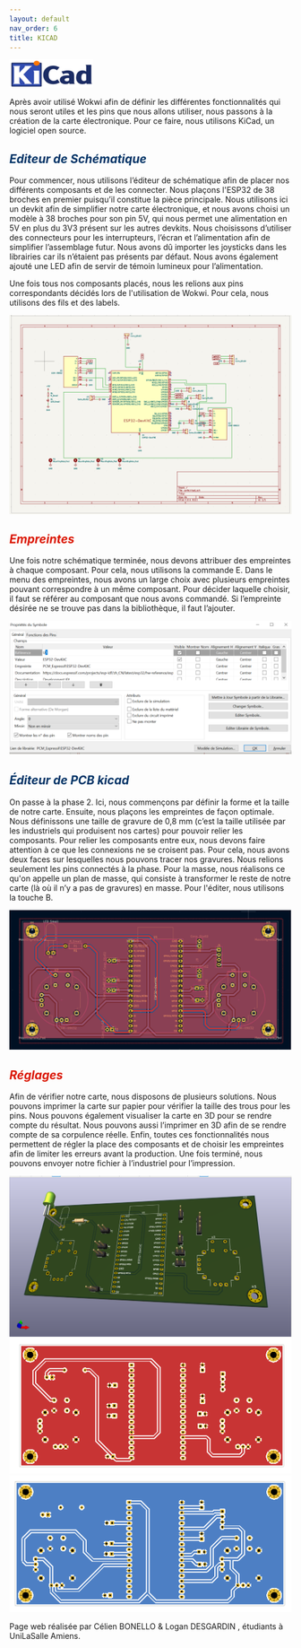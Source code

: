 ```yaml
---
layout: default
nav_order: 6
title: KICAD
---
```


![Illustration kicad1](images/kicad1.png)

Après avoir utilisé Wokwi afin de définir les différentes fonctionnalités qui nous seront utiles et les pins que nous allons utiliser, nous passons à la création de la carte électronique. Pour ce faire, nous utilisons KiCad, un logiciel open source.

## <span style="color:#003366">_Editeur de Schématique_</span>

Pour commencer, nous utilisons l’éditeur de schématique afin de placer nos différents composants et de les connecter. Nous plaçons l'ESP32 de 38 broches en premier puisqu’il constitue la pièce principale. Nous utilisons ici un devkit afin de simplifier notre carte électronique, et nous avons choisi un modèle à 38 broches pour son pin 5V, qui nous permet une alimentation en 5V en plus du 3V3 présent sur les autres devkits. Nous choisissons d’utiliser des connecteurs pour les interrupteurs, l’écran et l’alimentation afin de simplifier l’assemblage futur. Nous avons dû importer les joysticks dans les librairies car ils n’étaient pas présents par défaut. Nous avons également ajouté une LED afin de servir de témoin lumineux pour l’alimentation.

Une fois tous nos composants placés, nous les relions aux pins correspondants décidés lors de l'utilisation de Wokwi. Pour cela, nous utilisons des fils et des labels.

![Illustration kicad1](images/13.PNG)

## <span style="color:#DB1702">_Empreintes_</span>

Une fois notre schématique terminée, nous devons attribuer des empreintes à chaque composant. Pour cela, nous utilisons la commande E. Dans le menu des empreintes, nous avons un large choix avec plusieurs empreintes pouvant correspondre à un même composant. Pour décider laquelle choisir, il faut se référer au composant que nous avons commandé. Si l’empreinte désirée ne se trouve pas dans la bibliothèque, il faut l’ajouter.

![Illustration assemblage](images/18.PNG)

## <span style="color:#003366">_Éditeur de PCB kicad_</span>

On passe à la phase 2. Ici, nous commençons par définir la forme et la taille de notre carte. Ensuite, nous plaçons les empreintes de façon optimale. Nous définissons une taille de gravure de 0,8 mm (c’est la taille utilisée par les industriels qui produisent nos cartes) pour pouvoir relier les composants. Pour relier les composants entre eux, nous devons faire attention à ce que les connexions ne se croisent pas. Pour cela, nous avons deux faces sur lesquelles nous pouvons tracer nos gravures. Nous relions seulement les pins connectés à la phase. Pour la masse, nous réalisons ce qu'on appelle un plan de masse, qui consiste à transformer le reste de notre carte (là où il n’y a pas de gravures) en masse. Pour l'éditer, nous utilisons la touche B.

![Illustration assemblage](images/15.PNG)

## <span style="color:#DB1702">_Réglages_</span>

Afin de vérifier notre carte, nous disposons de plusieurs solutions. Nous pouvons imprimer la carte sur papier pour vérifier la taille des trous pour les pins. Nous pouvons également visualiser la carte en 3D pour se rendre compte du résultat. Nous pouvons aussi l’imprimer en 3D afin de se rendre compte de sa corpulence réelle. Enfin, toutes ces fonctionnalités nous permettent de régler la place des composants et de choisir les empreintes afin de limiter les erreurs avant la production. Une fois terminé, nous pouvons envoyer notre fichier à l’industriel pour l’impression.

![Illustration assemblage](images/14.PNG)
![Illustration assemblage](images/16.PNG)
![Illustration assemblage](images/17.PNG)

Page web réalisée par Célien BONELLO & Logan DESGARDIN , étudiants à UniLaSalle Amiens.
